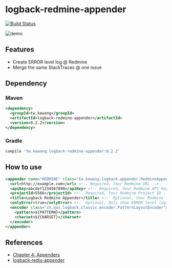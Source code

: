 # logback-redmine-appender

[![Build Status](https://travis-ci.org/kewang/logback-redmine-appender.svg?branch=master)](https://travis-ci.org/kewang/logback-redmine-appender)

![demo](https://cloud.githubusercontent.com/assets/795839/16677110/8127513e-4504-11e6-8df0-25491dc47b4d.gif)

## Features

* Create ERROR level log @ Redmine
* Merge the same StackTraces @ one issue

## Dependency

### Maven

```xml
<dependency>
  <groupId>tw.kewang</groupId>
  <artifactId>logback-redmine-appender</artifactId>
  <version>0.2.2</version>
</dependency>
```

### Gradle

```groovy
compile 'tw.kewang:logback-redmine-appender:0.2.2'
```

## How to use

```xml
<appender name="REDMINE" class="tw.kewang.logback.appender.RedmineAppender">
  <url>http://example.com</url> <!-- Required, Your Redmine URL -->
  <apiKey>abcdef1234567890</apiKey> <!-- Required, Your Redmine API key-->
  <projectId>5566</projectId> <!-- Required, Your Redmine Project ID -->
  <title>Logback Redmine Appender</title> <!-- Optional, Your Redmine issue title -->
  <onlyError>true</onlyError> <!-- Optional, Only show ERROR level log, default value is true -->
  <encoder class="ch.qos.logback.classic.encoder.PatternLayoutEncoder">
    <pattern>${PATTERN}</pattern>
    <charset>${CHARSET}</charset>
  </encoder>
</appender>
```

## References

* [Chapter 4: Appenders](http://logback.qos.ch/manual/appenders.html)
* [logback-redis-appender](https://github.com/kmtong/logback-redis-appender)
